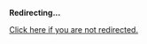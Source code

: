 <!DOCTYPE html>
<html>
<head>
<title>Redirecting...</title>
<link rel="canonical" href="http://blog.jle.im/entry/io-monad-considered-harmful.html.md"/>
<meta http-equiv="content-type" content="text/html; charset=utf-8" />
<script>
(function(i,s,o,g,r,a,m){i['GoogleAnalyticsObject']=r;i[r]=i[r]||function(){
(i[r].q=i[r].q||[]).push(arguments)},i[r].l=1*new Date();a=s.createElement(o),
m=s.getElementsByTagName(o)[0];a.async=1;a.src=g;m.parentNode.insertBefore(a,m)
})(window,document,'script','//www.google-analytics.com/analytics.js','ga');
ga('create', { trackingId: 'UA-443711-8', cookieDomain: 'jle.im', redirect: 'http://blog.jle.im/entry/io-monad-considered-harmful.html.md'});
ga('send', { hitType: 'pageview', hitCallback: function() { document.location.href = 'http://blog.jle.im/entry/io-monad-considered-harmful.html.md'; } });
</script>
</head>
<body>
  <p><strong>Redirecting...</strong></p>
  <p><a href='http://blog.jle.im/entry/io-monad-considered-harmful.html.md'>Click here if you are not redirected.</a></p>
  <script>
    setTimeout(function() { document.location.href = 'http://blog.jle.im/entry/io-monad-considered-harmful.html.md'; }, 1000);
  </script>
</body>
</html>
